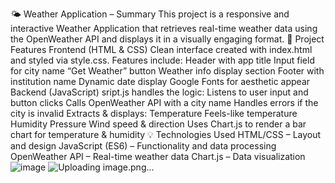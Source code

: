 🌤️ Weather Application – Summary
This project is a responsive and interactive Weather Application that retrieves real-time weather data using the OpenWeather API and displays it in a visually engaging format.
🔧 Project Features
Frontend (HTML & CSS)
Clean interface created with index.html and styled via style.css.
Features include:
Header with app title
Input field for city name
“Get Weather” button
Weather info display section
Footer with institution name
Dynamic date display
Google Fonts for aesthetic appear
Backend (JavaScript)
sript.js handles the logic:
Listens to user input and button clicks
Calls OpenWeather API with a city name
Handles errors if the city is invalid
Extracts & displays:
Temperature
Feels-like temperature
Humidity
Pressure
Wind speed & direction
Uses Chart.js to render a bar chart for temperature & humidity
💡 Technologies Used
HTML/CSS – Layout and design
JavaScript (ES6) – Functionality and data processing
OpenWeather API – Real-time weather data
Chart.js – Data visualization
![image](https://github.com/user-attachments/assets/08aab9aa-ca79-40a1-9eb8-c839cbc8842b)
![Uploading image.png…]()

